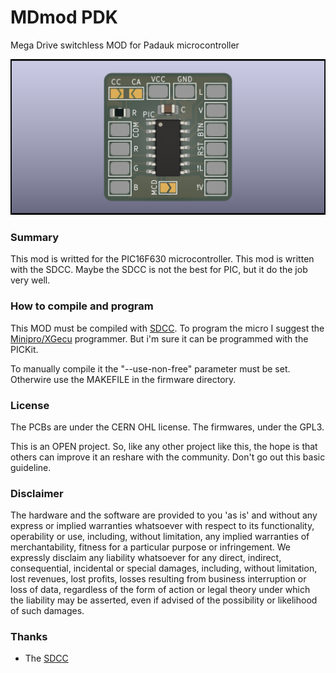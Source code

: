 # MDmod PDK
Mega Drive switchless MOD for Padauk microcontroller

![Board](https://github.com/screwbreaker/MDmod/blob/main/PIC/render/MD_Mod_top.png?raw=true)

### Summary
This mod is writted for the PIC16F630 microcontroller.
This mod is written with the SDCC. Maybe the SDCC is not the best for PIC, but it do the job very well.

### How to compile and program
This MOD must be compiled with [SDCC](http://sdcc.sourceforge.net/).
To program the micro I suggest the [Minipro/XGecu](http://www.xgecu.com/en/) programmer.
But i'm sure it can be programmed with the PICKit.

To manually compile it the "--use-non-free" parameter must be set.
Otherwire use the MAKEFILE in the firmware directory.

### License
The PCBs are under the CERN OHL license.
The firmwares, under the GPL3.

This is an OPEN project.
So, like any other project like this, the hope is that others can improve it an reshare with the community.
Don't go out this basic guideline.

### Disclaimer
The hardware and the software are provided to you 'as is' and without any express or implied warranties whatsoever with respect to its functionality, operability or use, including, without limitation, any implied warranties of merchantability, fitness for a particular purpose or infringement. We expressly disclaim any liability whatsoever for any direct, indirect, consequential, incidental or special damages, including, without limitation, lost revenues, lost profits, losses resulting from business interruption or loss of data, regardless of the form of action or legal theory under which the liability may be asserted, even if advised of the possibility or likelihood of such damages.

### Thanks
- The [SDCC](http://sdcc.sourceforge.net/)

